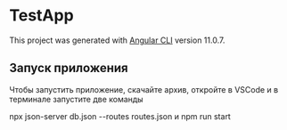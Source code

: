# TestApp

This project was generated with [Angular CLI](https://github.com/angular/angular-cli) version 11.0.7.

## Запуск приложения

Чтобы запустить приложение, скачайте архив, откройте в VSCode и в терминале запустите две команды

npx json-server db.json --routes routes.json
и
npm run start
